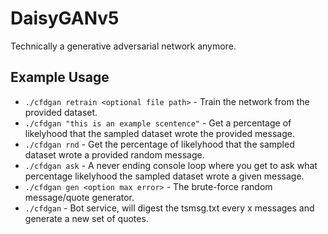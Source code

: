 # DaisyGANv5
Technically a generative adversarial network anymore. 

## Example Usage
- ```./cfdgan retrain <optional file path>``` - Train the network from the provided dataset.
- ```./cfdgan "this is an example scentence"``` - Get a percentage of likelyhood that the sampled dataset wrote the provided message.
- ```./cfdgan rnd``` - Get the percentage of likelyhood that the sampled dataset wrote a provided random message.
- ```./cfdgan ask``` - A never ending console loop where you get to ask what percentage likelyhood the sampled dataset wrote a given message.
- ```./cfdgan gen <option max error>``` - The brute-force random message/quote generator.
- ```./cfdgan``` - Bot service, will digest the tsmsg.txt every x messages and generate a new set of quotes.
